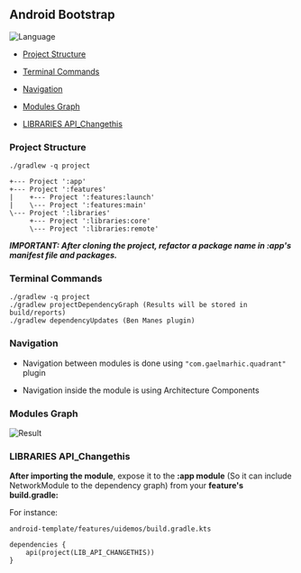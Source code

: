 ## Android Bootstrap

![Language](https://img.shields.io/github/languages/top/cortinico/kotlin-android-template?color=blue&logo=kotlin)

- [Project Structure](#project-structure)

- [Terminal Commands](#terminal-commands)

- [Navigation](#navigation)

- [Modules Graph](#modules-graph)

- [LIBRARIES API_Changethis](#libraries-api_changethis)

### Project Structure

```
./gradlew -q project

+--- Project ':app'
+--- Project ':features'
|    +--- Project ':features:launch'
|    \--- Project ':features:main'
\--- Project ':libraries'
     +--- Project ':libraries:core'
     \--- Project ':libraries:remote'
```

***IMPORTANT: After cloning the project, refactor a package name in :app's manifest file and
packages.***

### Terminal Commands

```
./gradlew -q project
./gradlew projectDependencyGraph (Results will be stored in build/reports)
./gradlew dependencyUpdates (Ben Manes plugin)
```

### Navigation

- Navigation between modules is done using ```"com.gaelmarhic.quadrant"``` plugin

- Navigation inside the module is using Architecture Components

### Modules Graph

![Result](https://i.pinimg.com/originals/8f/0c/bb/8f0cbbbfeb6cce4ad104406af6951589.png)

### LIBRARIES API_Changethis

**After importing the module**, expose it to the **:app module** (So it can include NetworkModule to
the dependency graph) from your **feature's build.gradle:**

For instance:

```
android-template/features/uidemos/build.gradle.kts

dependencies {
    api(project(LIB_API_CHANGETHIS))
}
```